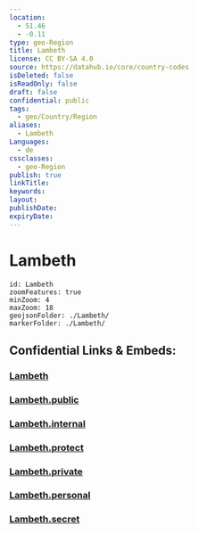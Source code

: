 ```yaml
---
location:
  - 51.46
  - -0.11
type: geo-Region
title: Lambeth
license: CC BY-SA 4.0
source: https://datahub.io/core/country-codes
isDeleted: false
isReadOnly: false
draft: false
confidential: public
tags:
  - geo/Country/Region
aliases:
  - Lambeth
Languages:
  - de
cssclasses:
  - geo-Region
publish: true
linkTitle:
keywords:
layout:
publishDate:
expiryDate:
---
```


# Lambeth

```leaflet
id: Lambeth
zoomFeatures: true 
minZoom: 4 
maxZoom: 18
geojsonFolder: ./Lambeth/
markerFolder: ./Lambeth/
```


## Confidential Links & Embeds: 

### [Lambeth](/_Standards/Earth/Continent/Europe/Europe~North/UK/England/Regions~England/London,Greater/cities~GreaterLondon/Lambeth.md) 

### [Lambeth.public](/_public/Earth/Continent/Europe/Europe~North/UK/England/Regions~England/London,Greater/cities~GreaterLondon/Lambeth.public.md) 

### [Lambeth.internal](/_internal/Earth/Continent/Europe/Europe~North/UK/England/Regions~England/London,Greater/cities~GreaterLondon/Lambeth.internal.md) 

### [Lambeth.protect](/_protect/Earth/Continent/Europe/Europe~North/UK/England/Regions~England/London,Greater/cities~GreaterLondon/Lambeth.protect.md) 

### [Lambeth.private](/_private/Earth/Continent/Europe/Europe~North/UK/England/Regions~England/London,Greater/cities~GreaterLondon/Lambeth.private.md) 

### [Lambeth.personal](/_personal/Earth/Continent/Europe/Europe~North/UK/England/Regions~England/London,Greater/cities~GreaterLondon/Lambeth.personal.md) 

### [Lambeth.secret](/_secret/Earth/Continent/Europe/Europe~North/UK/England/Regions~England/London,Greater/cities~GreaterLondon/Lambeth.secret.md)

